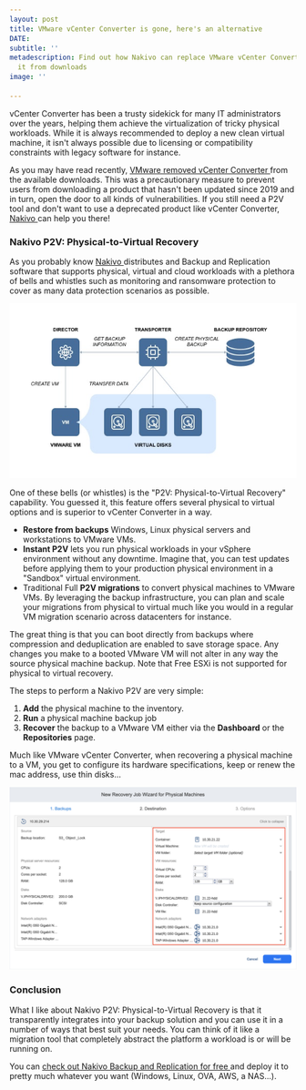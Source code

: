 ```yaml
---
layout: post
title: VMware vCenter Converter is gone, here's an alternative
DATE: 
subtitle: ''
metadescription: Find out how Nakivo can replace VMware vCenter Converter after removing
  it from downloads
image: ''

---
```

vCenter Converter has been a trusty sidekick for many IT administrators over the years, helping them achieve the virtualization of tricky physical workloads. While it is always recommended to deploy a new clean virtual machine, it isn't always possible due to licensing or compatibility constraints with legacy software for instance.

As you may have read recently, [VMware removed vCenter Converter ](https://blogs.vmware.com/vsphere/2022/02/vcenter-converter-unavailable-for-download.html)from the available downloads. This was a precautionary measure to prevent users from downloading a product that hasn't been updated since 2019 and in turn, open the door to all kinds of vulnerabilities. If you still need a P2V tool and don't want to use a deprecated product like vCenter Converter, [Nakivo ](https://www.nakivo.com/physical-to-virtual-recovery/)can help you there!

### Nakivo P2V: Physical-to-Virtual Recovery

As you probably know [Nakivo ](https://www.vxav.fr/2021-12-09-nakivo-v10.5-brings-vmware-monitoring-and-anti-ransomware-resilience/)distributes and Backup and Replication software that supports physical, virtual and cloud workloads with a plethora of bells and whistles such as monitoring and ransomware protection to cover as many data protection scenarios as possible. 

![Nakivo P2V can as an alternative to VMware vCenter Converter](/img/nakivop2v1.png)

One of these bells (or whistles) is the "P2V: Physical-to-Virtual Recovery" capability. You guessed it, this feature offers several physical to virtual options and is superior to vCenter Converter in a way. 

* **Restore from backups** Windows, Linux physical servers and workstations to VMware VMs.
* **Instant P2V** lets you run physical workloads in your vSphere environment without any downtime. Imagine that, you can test updates before applying them to your production physical environment in a "Sandbox" virtual environment.
* Traditional Full **P2V migrations** to convert physical machines to VMware VMs. By leveraging the backup infrastructure, you can plan and scale your migrations from physical to virtual much like you would in a regular VM migration scenario across datacenters for instance.

The great thing is that you can boot directly from backups where compression and deduplication are enabled to save storage space. Any changes you make to a booted VMware VM will not alter in any way the source physical machine backup. Note that Free ESXi is not supported for physical to virtual recovery.

The steps to perform a Nakivo P2V are very simple:

1. **Add** the physical machine to the inventory. 
2. **Run** a physical machine backup job
3. **Recover** the backup to a VMware VM either via the **Dashboard** or the **Repositories** page. 

Much like VMware vCenter Converter, when recovering a physical machine to a VM, you get to configure its hardware specifications, keep or renew the mac address, use thin disks...

![P2V with Nakivo backup and replication](/img/nakivop2v2.png)

### Conclusion

What I like about Nakivo P2V: Physical-to-Virtual Recovery is that it transparently integrates into your backup solution and you can use it in a number of ways that best suit your needs. You can think of it like a migration tool that completely abstract the platform a workload is or will be running on.

You can [check out Nakivo Backup and Replication for free ](https://www.nakivo.com/resources/download/trial-download/)and deploy it to pretty much whatever you want (Windows, Linux, OVA, AWS, a NAS...).